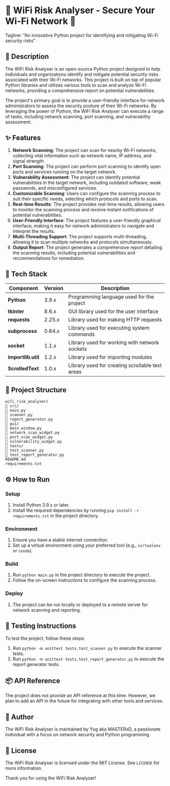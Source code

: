 **🚀 WiFi Risk Analyser - Secure Your Wi-Fi Network 🚀**
=====================================

Tagline: "An innovative Python project for identifying and mitigating Wi-Fi security risks"

**📖 Description**
----------------

The WiFi Risk Analyser is an open-source Python project designed to help individuals and organizations identify and mitigate potential security risks associated with their Wi-Fi networks. This project is built on top of popular Python libraries and utilizes various tools to scan and analyze Wi-Fi networks, providing a comprehensive report on potential vulnerabilities.

The project's primary goal is to provide a user-friendly interface for network administrators to assess the security posture of their Wi-Fi networks. By leveraging the power of Python, the WiFi Risk Analyser can execute a range of tasks, including network scanning, port scanning, and vulnerability assessment.

**✨ Features**
------------

1. **Network Scanning**: The project can scan for nearby Wi-Fi networks, collecting vital information such as network name, IP address, and signal strength.
2. **Port Scanning**: The project can perform port scanning to identify open ports and services running on the target network.
3. **Vulnerability Assessment**: The project can identify potential vulnerabilities in the target network, including outdated software, weak passwords, and misconfigured services.
4. **Customizable Scanning**: Users can configure the scanning process to suit their specific needs, selecting which protocols and ports to scan.
5. **Real-time Results**: The project provides real-time results, allowing users to monitor the scanning process and receive instant notifications of potential vulnerabilities.
6. **User-Friendly Interface**: The project features a user-friendly graphical interface, making it easy for network administrators to navigate and interpret the results.
7. **Multi-Threading Support**: The project supports multi-threading, allowing it to scan multiple networks and protocols simultaneously.
8. **Output Report**: The project generates a comprehensive report detailing the scanning results, including potential vulnerabilities and recommendations for remediation.

**🧰 Tech Stack**
----------------

| **Component** | **Version** | **Description** |
| --- | --- | --- |
| **Python** | 3.9.x | Programming language used for the project |
| **tkinter** | 8.6.x | GUI library used for the user interface |
| **requests** | 2.25.x | Library used for making HTTP requests |
| **subprocess** | 0.64.x | Library used for executing system commands |
| **socket** | 1.1.x | Library used for working with network sockets |
| **importlib.util** | 1.2.x | Library used for importing modules |
| **ScrolledText** | 1.0.x | Library used for creating scrollable text areas |

**📁 Project Structure**
-------------------------

```
wifi_risk_analyser/
📁 src/
📁 main.py
📁 scanner.py
📁 report_generator.py
📁 gui/
📁 main_window.py
📁 network_scan_widget.py
📁 port_scan_widget.py
📁 vulnerability_widget.py
📁 tests/
📁 test_scanner.py
📁 test_report_generator.py
README.md
requirements.txt
```

**⚙️ How to Run**
----------------

### Setup

1. Install Python 3.9.x or later.
2. Install the required dependencies by running `pip install -r requirements.txt` in the project directory.

### Environment

1. Ensure you have a stable internet connection.
2. Set up a virtual environment using your preferred tool (e.g., `virtualenv` or `conda`).

### Build

1. Run `python main.py` in the project directory to execute the project.
2. Follow the on-screen instructions to configure the scanning process.

### Deploy

1. The project can be run locally or deployed to a remote server for network scanning and reporting.

**🧪 Testing Instructions**
-------------------------

To test the project, follow these steps:

1. Run `python -m unittest tests.test_scanner.py` to execute the scanner tests.
2. Run `python -m unittest tests.test_report_generator.py` to execute the report generator tests.

**📦 API Reference**
------------------

The project does not provide an API reference at this time. However, we plan to add an API in the future for integrating with other tools and services.

**👤 Author**
------------

The WiFi Risk Analyser is maintained by Yug aka MASTERxD, a passionate individual with a focus on network security and Python programming.

**📝 License**
-------------

The WiFi Risk Analyser is licensed under the MIT License. See `LICENSE` for more information.

Thank you for using the WiFi Risk Analyser!